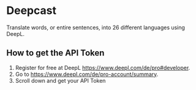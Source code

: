 # Deepcast

Translate words, or entire sentences, into 26 different languages using DeepL.

## How to get the API Token

1. Register for free at DeepL https://www.deepl.com/de/pro#developer.
2. Go to https://www.deepl.com/de/pro-account/summary.
3. Scroll down and get your API Token
